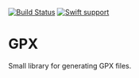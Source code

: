 [![Build Status](https://travis-ci.org/sammy-SC/GPX.svg?branch=master)](https://travis-ci.org/sammy-SC/GPX)
[![Swift support](https://img.shields.io/badge/Swift-4.0-lightgrey.svg?colorA=EF5138&colorB=4E4E4E)](#swift-versions-support)

# GPX

Small library for generating GPX files.
